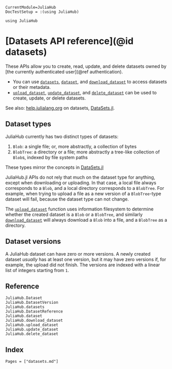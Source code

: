 ```@meta
CurrentModule=JuliaHub
DocTestSetup = :(using JuliaHub)
```

```@setup datasets
using JuliaHub
```

# [Datasets API reference](@id datasets)

These APIs allow you to create, read, update, and delete datasets owned by [the currently authenticated user](@ref authentication).

* You can use [`datasets`](@ref), [`dataset`](@ref), and [`download_dataset`](@ref) to access datasets or their metadata.
* [`upload_dataset`](@ref), [`update_dataset`](@ref), and [`delete_dataset`](@ref) can be used to create, update, or delete datasets.

See also:
[help.julialang.org](https://help.juliahub.com/juliahub/stable/tutorials/datasets_intro/) on datasets, [DataSets.jl](https://github.com/JuliaComputing/DataSets.jl).

## Dataset types

JuliaHub currently has two distinct types of datasets:

1. `Blob`: a single file; or, more abstractly, a collection of bytes
2. `BlobTree`: a directory or a file; more abstractly a tree-like collection of `Blob`s, indexed by file system paths

These types mirror the concepts in [DataSets.jl](https://github.com/JuliaComputing/DataSets.jl)

JuliaHub.jl APIs do not rely that much on the dataset type for anything, except when downloading or uploading.
In that case, a local file always corresponds to a `Blob`, and a local directory corresponds to a `BlobTree`.
For example, when trying to upload a file as a new version of a `BlobTree`-type dataset will fail, because the dataset type can not change.

The [`upload_dataset`](@ref) function uses information filesystem to determine whether the created dataset is a `Blob` or a `BlobTree`, and similarly [`download_dataset`](@ref) will always download a `Blob` into a file, and a `BlobTree` as a directory.

## Dataset versions

A JuliaHub dataset can have zero or more versions.
A newly created dataset _usually_ has at least one version, but it may have zero versions if, for example, the upload did not finish.
The versions are indexed with a linear list of integers starting from `1`.

## Reference

```@docs
JuliaHub.Dataset
JuliaHub.DatasetVersion
JuliaHub.datasets
JuliaHub.DatasetReference
JuliaHub.dataset
JuliaHub.download_dataset
JuliaHub.upload_dataset
JuliaHub.update_dataset
JuliaHub.delete_dataset
```

## Index

```@index
Pages = ["datasets.md"]
```
